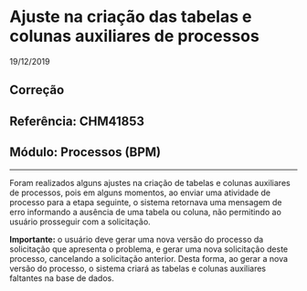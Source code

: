 # Ajuste na criação das tabelas e colunas auxiliares de processos
19/12/2019
## Correção
## Referência: CHM41853
## Módulo: Processos (BPM)
***

Foram realizados alguns ajustes na criação de tabelas e colunas auxiliares de processos, pois em alguns momentos, ao enviar uma atividade de processo para a etapa seguinte, o sistema retornava uma mensagem de erro informando a ausência de uma tabela ou coluna, não permitindo ao usuário prosseguir com a solicitação.

**Importante:** o usuário deve gerar uma nova versão do processo da solicitação que apresenta o problema, e gerar uma nova solicitação deste processo, cancelando a solicitação anterior. Desta forma, ao gerar a nova versão do processo, o sistema criará as tabelas e colunas auxiliares faltantes na base de dados.

